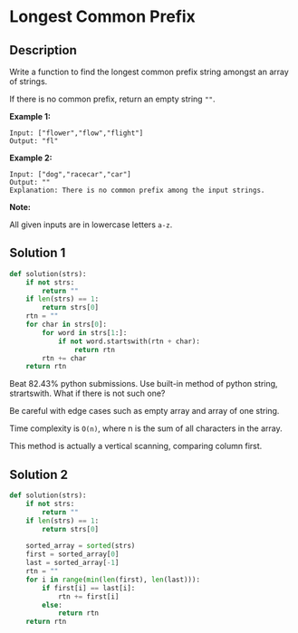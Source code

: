 # Longest Common Prefix

## Description


Write a function to find the longest common prefix string amongst an array of strings.

If there is no common prefix, return an empty string `""`.

**Example 1:**

```
Input: ["flower","flow","flight"]
Output: "fl"
```

**Example 2:**

```
Input: ["dog","racecar","car"]
Output: ""
Explanation: There is no common prefix among the input strings.
```

**Note:**

All given inputs are in lowercase letters `a-z`.



## Solution 1

```python
def solution(strs):
    if not strs:
        return ""
    if len(strs) == 1:
        return strs[0]
    rtn = ""
    for char in strs[0]:
        for word in strs[1:]:
            if not word.startswith(rtn + char):
                return rtn
        rtn += char
    return rtn
```

Beat 82.43% python submissions. Use built-in method of python string, strartswith. What if there is not  such one?

Be careful with edge cases such as empty array and array of one string.

Time complexity is ``O(n)``, where n is the sum of all characters in the array. 

This method is actually a vertical scanning, comparing column first.

## Solution 2

```python
def solution(strs):
    if not strs:
        return ""
    if len(strs) == 1:
        return strs[0]
    
    sorted_array = sorted(strs)
    first = sorted_array[0]
    last = sorted_array[-1]
    rtn = ""
    for i in range(min(len(first), len(last))):
        if first[i] == last[i]:
            rtn += first[i]
        else:
            return rtn
    return rtn
```

